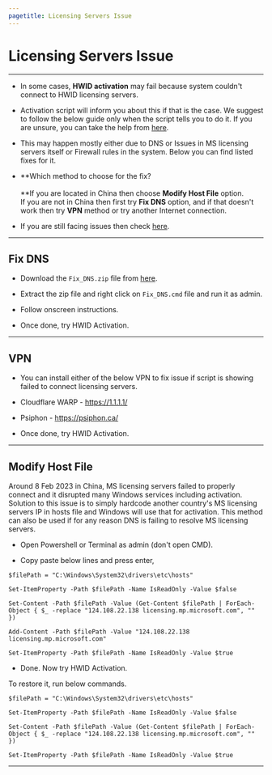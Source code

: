 ```yaml
---
pagetitle: Licensing Servers Issue
---
```


# Licensing Servers Issue

------------------------------------------------------------------------

-   In some cases, **HWID activation** may fail because system couldn't connect to HWID licensing servers.

-   Activation script will inform you about this if that is the case. We suggest to follow the below guide only when the script tells you to do it. If you are unsure, you can take the help from [here](troubleshoot.html).

-   This may happen mostly either due to DNS or Issues in MS licensing servers itself or Firewall rules in the system. Below you can find listed fixes for it.

-   **Which method to choose for the fix?\
    \
    **If you are located in China then choose **Modify Host File** option.\
    If you are not in China then first try **Fix DNS** option, and if that doesn't work then try **VPN** method or try another Internet connection.

-   If you are still facing issues then check [here](troubleshoot.html).

------------------------------------------------------------------------

## Fix DNS

-   Download the `Fix_DNS.zip` file from [here](https://www.box.com/index.php?rm=box_download_shared_file&shared_name=4c66hw8ezuijy5j0trwczy860sf825i7&file_id=f_1146300205040).

-   Extract the zip file and right click on `Fix_DNS.cmd` file and run it as admin.

-   Follow onscreen instructions.

-   Once done, try HWID Activation.

------------------------------------------------------------------------

## VPN

-   You can install either of the below VPN to fix issue if script is showing failed to connect licensing servers.

-   Cloudflare WARP - <https://1.1.1.1/>

-   Psiphon - <https://psiphon.ca/>

-   Once done, try HWID Activation.

------------------------------------------------------------------------

## Modify Host File

Around 8 Feb 2023 in China, MS licensing servers failed to properly connect and it disrupted many Windows services including activation. Solution to this issue is to simply hardcode another country's MS licensing servers IP in hosts file and Windows will use that for activation. This method can also be used if for any reason DNS is failing to resolve MS licensing servers.

-   Open Powershell or Terminal as admin (don't open CMD).

-   Copy paste below lines and press enter,

<!-- -->

    $filePath = "C:\Windows\System32\drivers\etc\hosts"

    Set-ItemProperty -Path $filePath -Name IsReadOnly -Value $false

    Set-Content -Path $filePath -Value (Get-Content $filePath | ForEach-Object { $_ -replace "124.108.22.138 licensing.mp.microsoft.com", "" })

    Add-Content -Path $filePath -Value "124.108.22.138 licensing.mp.microsoft.com"

    Set-ItemProperty -Path $filePath -Name IsReadOnly -Value $true

-   Done. Now try HWID Activation.

To restore it, run below commands.

    $filePath = "C:\Windows\System32\drivers\etc\hosts"

    Set-ItemProperty -Path $filePath -Name IsReadOnly -Value $false

    Set-Content -Path $filePath -Value (Get-Content $filePath | ForEach-Object { $_ -replace "124.108.22.138 licensing.mp.microsoft.com", "" })

    Set-ItemProperty -Path $filePath -Name IsReadOnly -Value $true

------------------------------------------------------------------------
